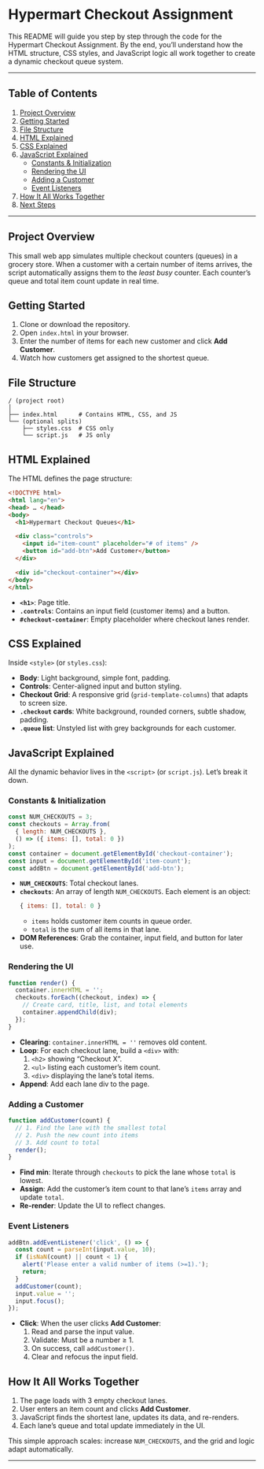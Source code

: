 # Hypermart Checkout Assignment

This README will guide you step by step through the code for the Hypermart Checkout Assignment. By the end, you’ll understand how the HTML structure, CSS styles, and JavaScript logic all work together to create a dynamic checkout queue system.

---

## Table of Contents
1. [Project Overview](#project-overview)
2. [Getting Started](#getting-started)
3. [File Structure](#file-structure)
4. [HTML Explained](#html-explained)
5. [CSS Explained](#css-explained)
6. [JavaScript Explained](#javascript-explained)
   - [Constants & Initialization](#constants--initialization)
   - [Rendering the UI](#rendering-the-ui)
   - [Adding a Customer](#adding-a-customer)
   - [Event Listeners](#event-listeners)
7. [How It All Works Together](#how-it-all-works-together)
8. [Next Steps](#next-steps)

---

## Project Overview
This small web app simulates multiple checkout counters (queues) in a grocery store. When a customer with a certain number of items arrives, the script automatically assigns them to the *least busy* counter. Each counter’s queue and total item count update in real time.

## Getting Started
1. Clone or download the repository.
2. Open `index.html` in your browser.
3. Enter the number of items for each new customer and click **Add Customer**.
4. Watch how customers get assigned to the shortest queue.

## File Structure
```
/ (project root)
│
├── index.html      # Contains HTML, CSS, and JS
└── (optional splits)
    ├── styles.css  # CSS only
    └── script.js   # JS only
```

## HTML Explained
The HTML defines the page structure:

```html
<!DOCTYPE html>
<html lang="en">
<head> … </head>
<body>
  <h1>Hypermart Checkout Queues</h1>

  <div class="controls">
    <input id="item-count" placeholder="# of items" />
    <button id="add-btn">Add Customer</button>
  </div>

  <div id="checkout-container"></div>
</body>
</html>
```
- **`<h1>`**: Page title.
- **`.controls`**: Contains an input field (customer items) and a button.
- **`#checkout-container`**: Empty placeholder where checkout lanes render.

## CSS Explained
Inside `<style>` (or `styles.css`):
- **Body**: Light background, simple font, padding.
- **Controls**: Center-aligned input and button styling.
- **Checkout Grid**: A responsive grid (`grid-template-columns`) that adapts to screen size.
- **`.checkout` cards**: White background, rounded corners, subtle shadow, padding.
- **`.queue` list**: Unstyled list with grey backgrounds for each customer.

## JavaScript Explained
All the dynamic behavior lives in the `<script>` (or `script.js`). Let’s break it down.

### Constants & Initialization
```js
const NUM_CHECKOUTS = 3;
const checkouts = Array.from(
  { length: NUM_CHECKOUTS },
  () => ({ items: [], total: 0 })
);
const container = document.getElementById('checkout-container');
const input = document.getElementById('item-count');
const addBtn = document.getElementById('add-btn');
```
- **`NUM_CHECKOUTS`**: Total checkout lanes.
- **`checkouts`**: An array of length `NUM_CHECKOUTS`. Each element is an object:
  ```js
  { items: [], total: 0 }
  ```
  - `items` holds customer item counts in queue order.
  - `total` is the sum of all items in that lane.
- **DOM References**: Grab the container, input field, and button for later use.

### Rendering the UI
```js
function render() {
  container.innerHTML = '';
  checkouts.forEach((checkout, index) => {
    // Create card, title, list, and total elements
    container.appendChild(div);
  });
}
```
- **Clearing**: `container.innerHTML = ''` removes old content.
- **Loop**: For each checkout lane, build a `<div>` with:
  1. `<h2>` showing “Checkout X”.
  2. `<ul>` listing each customer’s item count.
  3. `<div>` displaying the lane’s total items.
- **Append**: Add each lane div to the page.

### Adding a Customer
```js
function addCustomer(count) {
  // 1. Find the lane with the smallest total
  // 2. Push the new count into items
  // 3. Add count to total
  render();
}
```
- **Find min**: Iterate through `checkouts` to pick the lane whose `total` is lowest.
- **Assign**: Add the customer’s item count to that lane’s `items` array and update `total`.
- **Re-render**: Update the UI to reflect changes.

### Event Listeners
```js
addBtn.addEventListener('click', () => {
  const count = parseInt(input.value, 10);
  if (isNaN(count) || count < 1) {
    alert('Please enter a valid number of items (>=1).');
    return;
  }
  addCustomer(count);
  input.value = '';
  input.focus();
});
```
- **Click**: When the user clicks **Add Customer**:
  1. Read and parse the input value.
  2. Validate: Must be a number ≥ 1.
  3. On success, call `addCustomer()`.
  4. Clear and refocus the input field.

## How It All Works Together
1. The page loads with 3 empty checkout lanes.
2. User enters an item count and clicks **Add Customer**.
3. JavaScript finds the shortest lane, updates its data, and re-renders.
4. Each lane’s queue and total update immediately in the UI.

This simple approach scales: increase `NUM_CHECKOUTS`, and the grid and logic adapt automatically.



---


